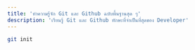 ```yaml
---
title: 'ทำความรู้จัก Git และ Github ฉบับพื้นฐานสุด ๆ'
description: 'เรียนรู้ Git และ Github ทักษะที่จำเป็นที่สุดของ Developer'
---
```


```bash
git init
```
